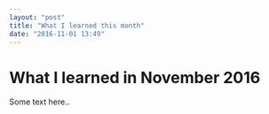 ```yaml
---
layout: "post"
title: "What I learned this month"
date: "2016-11-01 13:49"
---
```

# What I learned in November 2016

Some text here..
